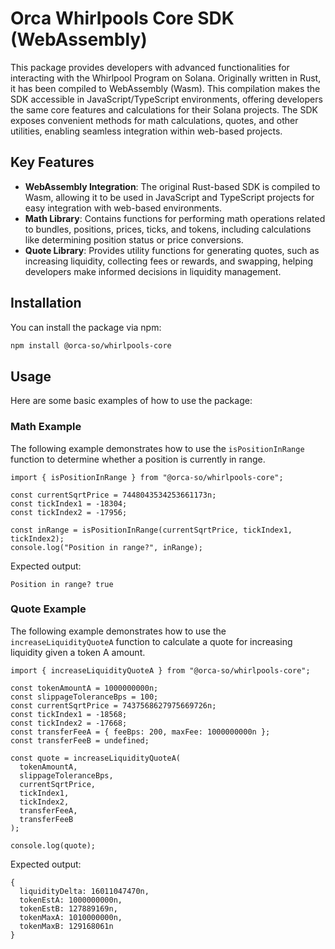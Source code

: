 # Orca Whirlpools Core SDK (WebAssembly)
This package provides developers with advanced functionalities for interacting with the Whirlpool Program on Solana. Originally written in Rust, it has been compiled to WebAssembly (Wasm). This compilation makes the SDK accessible in JavaScript/TypeScript environments, offering developers the same core features and calculations for their Solana projects. The SDK exposes convenient methods for math calculations, quotes, and other utilities, enabling seamless integration within web-based projects.

## Key Features
- **WebAssembly Integration**: The original Rust-based SDK is compiled to Wasm, allowing it to be used in JavaScript and TypeScript projects for easy integration with web-based environments.
- **Math Library**: Contains functions for performing math operations related to bundles, positions, prices, ticks, and tokens, including calculations like determining position status or price conversions.
- **Quote Library**: Provides utility functions for generating quotes, such as increasing liquidity, collecting fees or rewards, and swapping, helping developers make informed decisions in liquidity management.

## Installation
You can install the package via npm:
```bash
npm install @orca-so/whirlpools-core
```

## Usage
Here are some basic examples of how to use the package:

### Math Example
The following example demonstrates how to use the `isPositionInRange` function to determine whether a position is currently in range.

```tsx
import { isPositionInRange } from "@orca-so/whirlpools-core";

const currentSqrtPrice = 7448043534253661173n;
const tickIndex1 = -18304;
const tickIndex2 = -17956;

const inRange = isPositionInRange(currentSqrtPrice, tickIndex1, tickIndex2);
console.log("Position in range?", inRange);
```

Expected output:
```
Position in range? true
```

### Quote Example
The following example demonstrates how to use the `increaseLiquidityQuoteA` function to calculate a quote for increasing liquidity given a token A amount.

```tsx
import { increaseLiquidityQuoteA } from "@orca-so/whirlpools-core";

const tokenAmountA = 1000000000n;
const slippageToleranceBps = 100;
const currentSqrtPrice = 7437568627975669726n;
const tickIndex1 = -18568;
const tickIndex2 = -17668;
const transferFeeA = { feeBps: 200, maxFee: 1000000000n };
const transferFeeB = undefined;

const quote = increaseLiquidityQuoteA(
  tokenAmountA,
  slippageToleranceBps,
  currentSqrtPrice,
  tickIndex1,
  tickIndex2,
  transferFeeA,
  transferFeeB
);

console.log(quote);
```

Expected output:
```
{
  liquidityDelta: 16011047470n,
  tokenEstA: 1000000000n,
  tokenEstB: 127889169n,
  tokenMaxA: 1010000000n,
  tokenMaxB: 129168061n
}
```